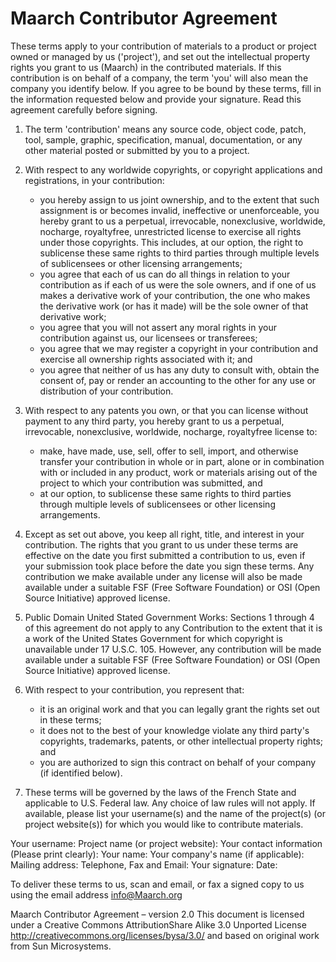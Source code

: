 # Maarch Contributor Agreement

These terms apply to your contribution of materials to a product or project owned or managed by us ('project'), and set out the intellectual property rights you grant to us (Maarch) in the contributed materials. If this contribution is on behalf of a company, the term 'you' will also mean the company you identify below. If you agree to be bound by these terms, fill in the information requested below and provide your signature. Read this agreement carefully before signing. 

1. The term 'contribution' means any source code, object code, patch, tool, sample, graphic, specification, manual, documentation, or any other material posted or submitted by you to a project. 

2. With respect to any worldwide copyrights, or copyright applications and registrations, in your contribution: 
	* you hereby assign to us joint ownership, and to the extent that such assignment is or becomes invalid, ineffective or unenforceable, you hereby grant to us a perpetual, irrevocable, non­exclusive, worldwide, no­charge, royalty­free, unrestricted license to exercise all rights under those copyrights. This includes, at our option, the right to sublicense these same rights to third parties through multiple levels of sublicensees or other licensing arrangements;
	* you agree that each of us can do all things in relation to your contribution as if each of us were the sole owners, and if one of us makes a derivative work of your contribution, the one who makes the derivative work (or has it made) will be the sole owner of that derivative work; 
	* you agree that you will not assert any moral rights in your contribution against us, our licensees or transferees; 
	* you agree that we may register a copyright in your contribution and exercise all ownership rights associated with it; and
	* you agree that neither of us has any duty to consult with, obtain the consent of, pay or render an accounting to the other for any use or distribution of your contribution.

3. With respect to any patents you own, or that you can license without payment to any third party, you hereby grant to us a perpetual, irrevocable, non­exclusive, worldwide, no­charge, royalty­free license to:
	* make, have made, use, sell, offer to sell, import, and otherwise transfer your contribution in whole or in part, alone or  in combination with or included in any product, work or materials arising out of the project to which your contribution was submitted, and
	* at our option, to sublicense these same rights to third parties through multiple levels of sublicensees or other licensing arrangements. 

4. Except as set out above, you keep all right, title, and interest in your contribution. The rights that you grant to us under these terms are effective on the date you first submitted a contribution to us, even if your submission took place before the date you sign these terms. Any contribution we make available under any license will also be made available under a suitable FSF (Free Software Foundation) or OSI (Open Source Initiative) approved license. 

5. Public Domain United Stated Government Works: Sections 1 through 4 of this agreement do not apply to any Contribution to the extent that it is a work of the United States Government for which copyright is unavailable under 17 U.S.C. 105. However, any contribution will be made available under a suitable FSF (Free Software Foundation) or OSI (Open Source Initiative) approved license. 

6. With respect to your contribution, you represent that: 
	* it is an original work and that you can legally grant the rights set out in these terms;
	* it does not to the best of your knowledge violate any third party's copyrights, trademarks, patents, or other intellectual property rights; and
	* you are authorized to sign this contract on behalf of your company (if identified below). 

7. These terms will be governed by the laws of the French State and applicable to U.S. Federal law. Any choice of law rules will not apply. If available, please list your username(s) and the name of the project(s) (or project website(s)) for which you would like to contribute materials. 

 Your username: 
 Project name (or project website): 
 Your contact information (Please print clearly): 
 Your name: 
 Your company's name (if applicable): 
 Mailing address: 
 Telephone, Fax and Email: 
 Your signature: 
 Date: 
  
To deliver these terms to us, scan and email, or fax a signed copy to us using the email address info@Maarch.org 

Maarch Contributor Agreement – version 2.0 This document is licensed under a Creative Commons Attribution­Share Alike 3.0 Unported License http://creativecommons.org/licenses/by­sa/3.0/  and based on original work from Sun Microsystems. 
